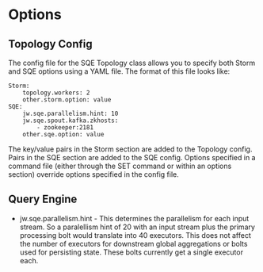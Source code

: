 # Options

## Topology Config

The config file for the SQE Topology class allows you to specify both Storm and SQE options using a YAML file. The format of this file looks like:

    Storm:
        topology.workers: 2
        other.storm.option: value
    SQE:
        jw.sqe.parallelism.hint: 10
        jw.sqe.spout.kafka.zkhosts:
            - zookeeper:2181
        other.sqe.option: value

The key/value pairs in the Storm section are added to the Topology config. Pairs in the SQE section are added to the SQE config. Options specified in a command file (either through the SET command or within an options section) override options specified in the config file.

## Query Engine

* jw.sqe.parallelism.hint - This determines the parallelism for each input stream. So a paralellism hint of 20 with an input stream plus the primary processing bolt would translate into 40 executors. This does not affect the number of executors for downstream global aggregations or bolts used for persisting state. These bolts currently get a single executor each.